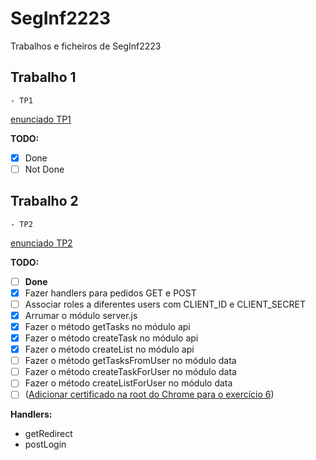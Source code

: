 # SegInf2223
 Trabalhos e ficheiros de SegInf2223
 ## Trabalho 1
    - TP1
[enunciado TP1](./TP1/seginf_inv2223_trab1%20(1).pdf)


**TODO:**
- [x] Done
- [ ] Not Done
 ## Trabalho 2
    - TP2
[enunciado TP2](./TP2/si_inv2223_trab2_v1.1.pdf)  


**TODO:**
- [ ] **Done**
- [x] Fazer handlers para pedidos GET e POST
- [ ] Associar roles a diferentes users com CLIENT_ID e CLIENT_SECRET
- [x] Arrumar o módulo server.js
- [x] Fazer o método getTasks no módulo api
- [x] Fazer o método createTask no módulo api
- [x] Fazer o método createList no módulo api
- [ ] Fazer o método getTasksFromUser no módulo data
- [ ] Fazer o método createTaskForUser no módulo data
- [ ] Fazer o método createListForUser no módulo data
- [ ] \([Adicionar certificado na root do Chrome para o exercício 6](https://docs.vmware.com/en/VMware-Adapter-for-SAP-Landscape-Management/2.1.0/Installation-and-Administration-Guide-for-VLA-Administrators/GUID-D60F08AD-6E54-4959-A272-458D08B8B038.html))

**Handlers:**
- getRedirect
- postLogin

